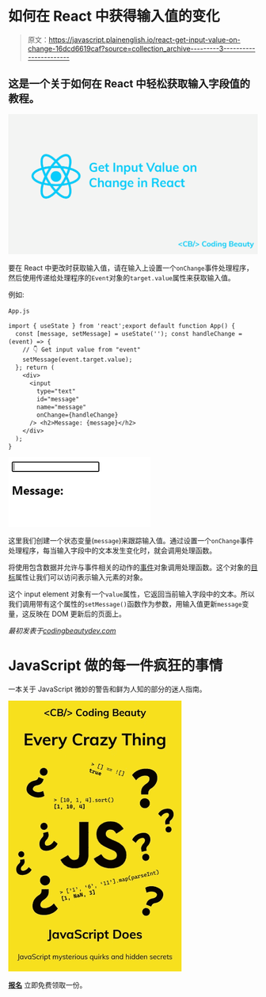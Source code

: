 # 如何在 React 中获得输入值的变化

> 原文：<https://javascript.plainenglish.io/react-get-input-value-on-change-16dcd6619caf?source=collection_archive---------3----------------------->

## 这是一个关于如何在 React 中轻松获取输入字段值的教程。

![](img/d2c99a7f8415d05f9465067d0ec295b0.png)

要在 React 中更改时获取输入值，请在输入上设置一个`onChange`事件处理程序，然后使用传递给处理程序的`Event`对象的`target.value`属性来获取输入值。

例如:

`App.js`

```
import { useState } from 'react';export default function App() {
  const [message, setMessage] = useState(''); const handleChange = (event) => {
    // 👇 Get input value from "event"
    setMessage(event.target.value);
  }; return (
    <div>
      <input
        type="text"
        id="message"
        name="message"
        onChange={handleChange}
      /> <h2>Message: {message}</h2>
    </div>
  );
}
```

![](img/601d69eda6c160cd304380995d7012b5.png)

这里我们创建一个状态变量(`message`)来跟踪输入值。通过设置一个`onChange`事件处理程序，每当输入字段中的文本发生变化时，就会调用处理函数。

将使用包含数据并允许与事件相关的动作的[事件](https://developer.mozilla.org/en-US/docs/Web/API/Event)对象调用处理函数。这个对象的[目标](https://developer.mozilla.org/en-US/docs/Web/API/Event/target)属性让我们可以访问表示输入元素的对象。

这个 input element 对象有一个`value`属性，它返回当前输入字段中的文本。所以我们调用带有这个属性的`setMessage()`函数作为参数，用输入值更新`message`变量，这反映在 DOM 更新后的页面上。

*最初发表于*[*codingbeautydev.com*](https://cbdev.link/3e63cc)

# JavaScript 做的每一件疯狂的事情

一本关于 JavaScript 微妙的警告和鲜为人知的部分的迷人指南。

![](img/143ee152ba78025ea8643ba5b9726a20.png)

[**报名**](https://cbdev.link/d3c4eb) 立即免费领取一份。